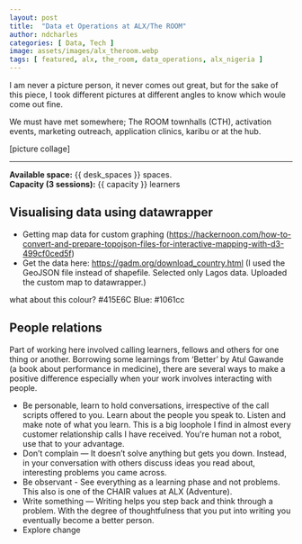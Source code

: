 ```yaml
---
layout: post
title:  "Data et Operations at ALX/The ROOM"
author: ndcharles
categories: [ Data, Tech ]
image: assets/images/alx_theroom.webp
tags: [ featured, alx, the_room, data_operations, alx_nigeria ]
---
```

I am never a picture person, it never comes out great, but for the sake of this piece, I took different pictures at different angles to know which woule come out fine.

We must have met somewhere; The ROOM townhalls (CTH), activation events, marketing outreach, application clinics, karibu or at the hub.

[picture collage]



<hr>
<b>Available space:</b> {{ desk_spaces }} spaces.<br>
<b>Capacity (3 sessions):</b> {{ capacity }} learners



## Visualising data using datawrapper 
- Getting map data for custom graphing (https://hackernoon.com/how-to-convert-and-prepare-topojson-files-for-interactive-mapping-with-d3-499cf0ced5f)
- Get the data here: https://gadm.org/download_country.html (I used the GeoJSON file instead of shapefile. Selected only Lagos data. Uploaded the custom map to datawrapper.) 


what about this colour? #415E6C
Blue: #1061cc




## People relations
Part of working here involved calling learners, fellows and others for one thing or another. Borrowing some learnings from ‘Better’ by Atul Gawande (a book about performance in medicine), there are several ways to make a positive difference especially when your work involves interacting with people.

- Be personable, learn to hold conversations, irrespective of the call scripts offered to you. Learn about the people you speak to. Listen and make note of what you learn. This is a big loophole I find in almost every customer relationship calls I have received. You're human not a robot, use that to your advantage.
- Don’t complain — It doesn’t solve anything but gets you down. Instead, in your conversation with others discuss ideas you read about, interesting problems you came across.
- Be observant - See everything as a learning phase and not problems. This also is one of the CHAIR values at ALX (Adventure).
- Write something — Writing helps you step back and think through a problem. With the degree of thoughtfulness that you put into writing you eventually become a better person.
- Explore change

